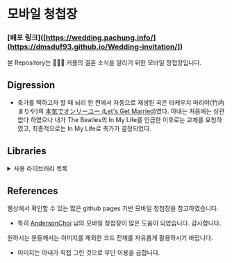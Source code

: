 # 모바일 청첩장
### [배포 링크]([https://wedding.pachung.info/](https://dmsduf93.github.io/Wedding-invitation/])
본 Repository는 🌊💕🌌 커플의 결혼 소식을 알리기 위한 모바일 청첩장입니다.

## Digression
- 축가를 택하고자 할 때 뇌리 한 켠에서 자동으로 재생된 곡은 타케우치 마리야(竹内まりや)의 [本気でオンリーユー (Let's Get Married)](https://youtu.be/GQ42W3gUNyM?si=VJpfFrdt6pfwhgiJ)였다. 아내는 처음에는 상관없다 하였으나 내가 The Beatles의 In My Life를 언급한 이후로는 교체를 요청하였고, 최종적으로는 In My Life로 축가가 결정되었다.

## Libraries
<details>
   <summary>사용 라이브러리 목록</summary>
   <ul>
     <li>jQuery-Sakura : 낙화 효과</li>
     <li>simpleParallx.js : 간단한 Prallax 효과</li>
     <li>Swiper: 슬라이딩 갤러리 구현</li>
     <li>Bootstrap.js, Popper.js : 모달 창 구현</li>
     <li>EmailJS : 메일 발송</li>
   </ul>
</details>

## References
웹상에서 확인할 수 있는 많은 github pages 기반 모바일 청첩장을 참고하였습니다. 
- 특히 [AndersonChoi](https://github.com/AndersonChoi/wedding-card) 님의 모바일 청첩장이 많은 도움이 되었습니다. 감사합니다.

원하시는 분들께서는 이미지를 제외한 코드 전체를 자유롭게 활용하시기 바랍니다.
- 이미지는 아내가 직접 그린 것으로 무단 이용을 금합니다. 
